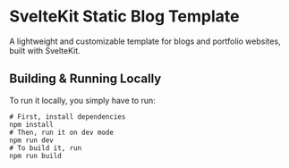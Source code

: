 # SvelteKit Static Blog Template

A lightweight and customizable template for blogs and portfolio websites, built with SvelteKit.

## Building & Running Locally

To run it locally, you simply have to run:

```shell
# First, install dependencies
npm install
# Then, run it on dev mode
npm run dev
# To build it, run
npm run build
```
